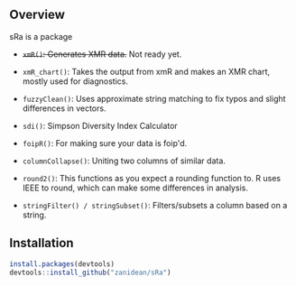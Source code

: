 Overview
---------

sRa is a package


- ~~`xmR()`: Generates XMR data.~~ Not ready yet.

- `xmR_chart()`: Takes the output from xmR and makes an XMR chart, mostly used for diagnostics.

- `fuzzyClean()`: Uses approximate string matching to fix typos and slight differences in vectors.

- `sdi()`: Simpson Diversity Index Calculator

- `foipR()`: For making sure your data is foip'd.

- `columnCollapse()`: Uniting two columns of similar data.

- `round2()`: This functions as you expect a rounding function to. R uses IEEE to round, which can make some differences in analysis.

- `stringFilter() / stringSubset()`: Filters/subsets a column based on a string.


Installation
------------
``` R
install.packages(devtools)
devtools::install_github("zanidean/sRa")
```
